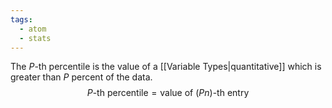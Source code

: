 ```yaml
---
tags:
  - atom
  - stats
---
```

The $P$-th percentile is the value of a [[Variable Types|quantitative]] which is greater than $P$ percent of the data.
$$ P\text{-th percentile} = \text{value of } (Pn)\text{-th entry} $$
